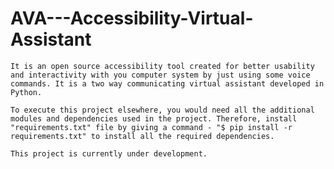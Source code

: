 # AVA---Accessibility-Virtual-Assistant
	It is an open source accessibility tool created for better usability and interactivity with you computer system by just using some voice commands. It is a two way communicating virtual assistant developed in Python.

	To execute this project elsewhere, you would need all the additional modules and dependencies used in the project. Therefore, install "requirements.txt" file by giving a command - "$ pip install -r requirements.txt" to install all the required dependencies. 

	This project is currently under development.
